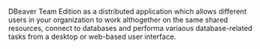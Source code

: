 DBeaver Team Edition as a distributed application which allows different users in your organization to work althogether on the same shared resources, connect to databases and performa variaous database-related tasks from a desktop or web-based user interface.  